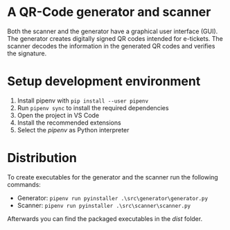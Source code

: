 # A QR-Code generator and scanner
Both the scanner and the generator have a graphical user interface (GUI).
The generator creates digitally signed QR codes intended for e-tickets.
The scanner decodes the information in the generated QR codes and verifies the signature.

# Setup development environment

1. Install pipenv with `pip install --user pipenv`
2. Run `pipenv sync` to install the required dependencies
3. Open the project in VS Code
4. Install the recommended extensions
5. Select the *pipenv* as Python interpreter

# Distribution

To create executables for the generator and the scanner run the following commands:
- Generator: `pipenv run pyinstaller .\src\generator\generator.py`
- Scanner: `pipenv run pyinstaller .\src\scanner\scanner.py`

Afterwards you can find the packaged executables in the *dist* folder.